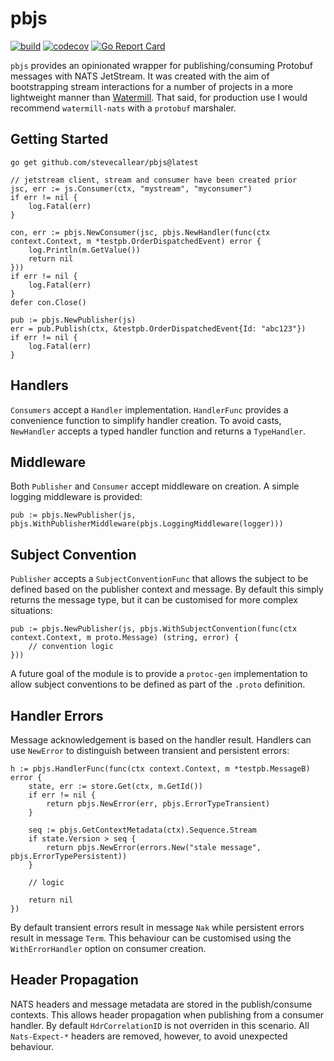 # pbjs
[![build](https://github.com/stevecallear/pbjs/actions/workflows/build.yml/badge.svg)](https://github.com/stevecallear/pbjs/actions/workflows/build.yml)
[![codecov](https://codecov.io/gh/stevecallear/pbjs/graph/badge.svg?token=3JBUN06BOD)](https://codecov.io/gh/stevecallear/pbjs)
[![Go Report Card](https://goreportcard.com/badge/github.com/stevecallear/pbjs)](https://goreportcard.com/report/github.com/stevecallear/pbjs)

`pbjs` provides an opinionated wrapper for publishing/consuming Protobuf messages with NATS JetStream. It was created with the aim of bootstrapping stream interactions for a number of projects in a more lightweight manner than [Watermill](https://watermill.io/). That said, for production use I would recommend `watermill-nats` with a `protobuf` marshaler.

## Getting Started
```
go get github.com/stevecallear/pbjs@latest
```
```
// jetstream client, stream and consumer have been created prior
jsc, err := js.Consumer(ctx, "mystream", "myconsumer")
if err != nil {
    log.Fatal(err)
}

con, err := pbjs.NewConsumer(jsc, pbjs.NewHandler(func(ctx context.Context, m *testpb.OrderDispatchedEvent) error {
    log.Println(m.GetValue())
    return nil
}))
if err != nil {
    log.Fatal(err)
}
defer con.Close()

pub := pbjs.NewPublisher(js)
err = pub.Publish(ctx, &testpb.OrderDispatchedEvent{Id: "abc123"})
if err != nil {
    log.Fatal(err)
}
```

## Handlers
`Consumers` accept a `Handler` implementation. `HandlerFunc` provides a convenience function to simplify handler creation. To avoid casts, `NewHandler` accepts a typed handler function and returns a `TypeHandler`.

## Middleware
Both `Publisher` and `Consumer` accept middleware on creation. A simple logging middleware is provided:
```
pub := pbjs.NewPublisher(js, pbjs.WithPublisherMiddleware(pbjs.LoggingMiddleware(logger)))
```

## Subject Convention
`Publisher` accepts a `SubjectConventionFunc` that allows the subject to be defined based on the publisher context and message. By default this simply returns the message type, but it can be customised for more complex situations:
```
pub := pbjs.NewPublisher(js, pbjs.WithSubjectConvention(func(ctx context.Context, m proto.Message) (string, error) {
    // convention logic
}))
```
A future goal of the module is to provide a `protoc-gen` implementation to allow subject conventions to be defined as part of the `.proto` definition.

## Handler Errors
Message acknowledgement is based on the handler result. Handlers can use `NewError` to distinguish between transient and persistent errors:
```
h := pbjs.HandlerFunc(func(ctx context.Context, m *testpb.MessageB) error {
    state, err := store.Get(ctx, m.GetId())
    if err != nil {
        return pbjs.NewError(err, pbjs.ErrorTypeTransient)
    }

    seq := pbjs.GetContextMetadata(ctx).Sequence.Stream
    if state.Version > seq {
        return pbjs.NewError(errors.New("stale message", pbjs.ErrorTypePersistent))
    }
    
    // logic

    return nil
})
```
By default transient errors result in message `Nak` while persistent errors result in message `Term`. This behaviour can be customised using the `WithErrorHandler` option on consumer creation.

## Header Propagation
NATS headers and message metadata are stored in the publish/consume contexts. This allows header propagation when publishing from a consumer handler. By default `HdrCorrelationID` is not overriden in this scenario. All `Nats-Expect-*` headers are removed, however, to avoid unexpected behaviour.
